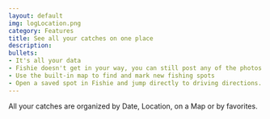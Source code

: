```yaml
---
layout: default
img: logLocation.png
category: Features
title: See all your catches on one place
description: 
bullets:
- It's all your data
- Fishie doesn't get in your way, you can still post any of the photos to any social media site you want
- Use the built-in map to find and mark new fishing spots
- Open a saved spot in Fishie and jump directly to driving directions. Let's go!
---
```

All your catches are organized by Date, Location, on a Map or by favorites. 